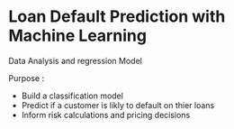 # Loan Default Prediction with Machine Learning

Data Analysis and regression Model

Purpose :
  - Build a classification model
  - Predict if a customer is likly to default on thier loans 
  - Inform risk calculations and pricing decisions
